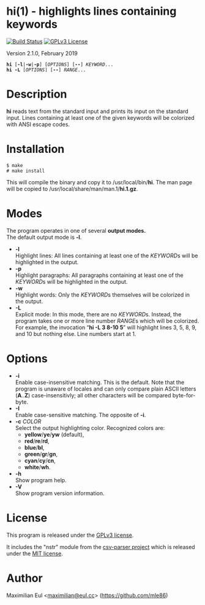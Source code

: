 [//]: # (This file was autogenerated from the man page with 'make README.md')

# hi(1) - highlights lines containing keywords

[![Build Status](https://travis-ci.org/mle86/hi.svg?branch=master)](https://travis-ci.org/mle86/hi)
[![GPLv3 License](https://img.shields.io/badge/license-GPL%20v3-498e7f.svg?style=flat)](/COPYING)


Version 2.1.0, February 2019

<pre><code><b>hi</b> [<b>-l</b>|<b>-w</b>|<b>-p</b>] [<i>OPTIONS</i>] [<b>--</b>] <i>KEYWORD</i>...
<b>hi</b> <b>-L</b> [<i>OPTIONS</i>] [<b>--</b>] <i>RANGE</i>...</code></pre>

# Description

**hi** reads text from the standard input
and prints its input on the standard input.
Lines containing at least one of the given keywords
will be colorized
with ANSI escape codes.

# Installation

```
$ make
# make install
```

This will compile the binary and copy it to /usr/local/bin/**hi**.
The man page will be copied to /usr/local/share/man/man.1/**hi.1.gz**.



# Modes

The program operates in one of several
**output modes.**  
The default output mode is **-l**.

* **-l**  
  Highlight lines:
  All lines containing at least one of the *KEYWORD*s
  will be highlighted in the output.
* **-p**  
  Highlight paragraphs:
  All paragraphs containing at least one of the *KEYWORD*s
  will be highlighted in the output.
* **-w**  
  Highlight words:
  Only the *KEYWORD*s themselves
  will be colorized in the output.
* **-L**  
  Explicit mode:
  In this mode, there are no *KEYWORD*s.
  Instead,
  the program takes one or more line number *RANGE*s
  which will be colorized.
  For example, the invocation
  “**hi -L 3 8-10 5**”
  will highlight lines 3, 5, 8, 9, and 10
  but nothing else.
  Line numbers start at 1.

# Options


* **-i**  
  Enable case-insensitive matching.
  This is the default.
  Note that the program is unaware of locales
  and can only compare plain ASCII letters (**A**..**Z**)
  case-insensitivly; all other characters will be compared byte-for-byte.
* **-I**  
  Enable case-sensitive matching.
  The opposite of **-i**.
* **-c** *COLOR*  
  Select the output highlighting color.
  Recognized colors are:
    * **yellow**/**ye**/**yw**
      (default),
    * **red**/**re**/**rd**,
    * **blue**/**bl**,
    * **green**/**gr**/**gn**,
    * **cyan**/**cy**/**cn**,
    * **white**/**wh**.
* **-h**  
  Show program help.
* **-V**  
  Show program version information.

# License

This program is released under the
[GPLv3&nbsp;license](https://www.gnu.org/licenses/gpl.html).

It includes the "nstr" module
from the
[csv-parser project](https://github.com/mle86/csv-parser)
which is released under the
[MIT&nbsp;license](https://opensource.org/licenses/MIT).

# Author

Maximilian Eul &lt;[maximilian@eul.cc](mailto:maximilian@eul.cc)&gt;
(https://github.com/mle86)
